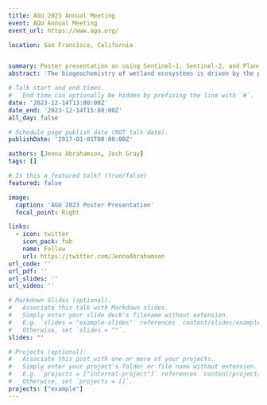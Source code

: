 ```yaml
---
title: AGU 2023 Annual Meeting
event: AGU Annual Meeting
event_url: https://www.agu.org/

location: San Francisco, California


summary: Poster presentation on using Sentinel-1, Sentinel-2, and PlanetScope data to map inundation dynamics.
abstract: 'The biogeochemistry of wetland ecosystems is driven by the presence and absence of water. Wetlands are vital to carbon sequestration and are known hotspots of methane (CH4) emissions, particularly when inundated. Small ponds and wetlands are thought to account for a large portion of CH4 production with changes in inundation occurring at daily to weekly time scales. Monitoring these short-term, and possibly small-scale changes is therefore critical to quantifying coastal, and even global, CH4 emissions. Remote sensing is the only method capable of monitoring these changes at the regional scale; however, no single remote sensing product has the spatial and temporal resolutions required to map ephemeral inundation extents accurately. To address this, we developed a method to generate high spatiotemporal resolution inundation maps using Sentinel-1 and Sentinel-2 imagery supplemented with commercial PlanetScope imagery to monitor inundation from 2017-2022. A machine learning classifier was trained for each sensor to classify inundation based on a suite of spectral signals and terrain-derived features. Next, predictions from each sensor were integrated using statistical methods that weight each sensor by their respective uncertainties. The models were tested in three wetland-dominated study sites: the Alligator River National Wildlife Refuge (ARNWR) in North Carolina, the Atchafalaya Delta in Louisiana, and the Everglades in Florida. In-situ ground truth data were used to assess the accuracy of inundation predictions and optimize sensor integration. Our predictions were also compared to the Landsat Dynamic Surface Water Extent (DWSE) product with preliminary results suggesting that coarser-scale products underestimate inundation by missing short-term and small-scale inundation. The results from the ARNWR site were also compared to inundation predictions from PIHM-Wetland, a physically-based hydrologic model, to quantify potential surface obstruction by clouds and vegetation. Overall, existing satellite products often underestimate inundation, and thus, contribute to discrepancies in estimated emissions. By using multiple sensors, this work investigates how best to monitor inundation at high spatiotemporal resolution to develop more accurate climate models for a changing future.'

# Talk start and end times.
#   End time can optionally be hidden by prefixing the line with `#`.
date: '2023-12-14T13:00:00Z'
date_end: '2023-12-14T15:00:00Z'
all_day: false

# Schedule page publish date (NOT talk date).
publishDate: '2017-01-01T00:00:00Z'

authors: [Jenna Abrahamson, Josh Gray]
tags: []

# Is this a featured talk? (true/false)
featured: false

image:
  caption: 'AGU 2023 Poster Presentation'
  focal_point: Right

links:
  - icon: twitter
    icon_pack: fab
    name: Follow
    url: https://twitter.com/JennaAbrahamson
url_code: ''
url_pdf: ''
url_slides: ''
url_video: ''

# Markdown Slides (optional).
#   Associate this talk with Markdown slides.
#   Simply enter your slide deck's filename without extension.
#   E.g. `slides = "example-slides"` references `content/slides/example-slides.md`.
#   Otherwise, set `slides = ""`.
slides: ""

# Projects (optional).
#   Associate this post with one or more of your projects.
#   Simply enter your project's folder or file name without extension.
#   E.g. `projects = ["internal-project"]` references `content/project/deep-learning/index.md`.
#   Otherwise, set `projects = []`.
projects: ["example"]
---
```


